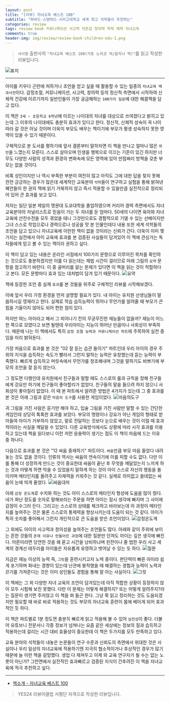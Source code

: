 ```yaml
---  
layout: post  
title: "[리뷰] 자녀교육 베스트 100"  
subtitle: "하버드·스탠퍼드·시카고대학교 세계 최고 석학들이 추천하는"  
categories: review  
tags: review book 커뮤니케이션 사고력 자존감 창의력 학력 체력 자녀교육   
comments: true  
header-img: img/review/review-book-children-edu-1.png
---  
```

  
> `서사원` 출판사의 `"자녀교육 베스트 100(가토 노리코 저/윤지나 역)"`를 읽고 작성한 리뷰입니다.  

![표지](https://theorydb.github.io/assets/img/review/review-book-children-edu-1.png)  

---

아이를 키우다 곤란에 처하거나 조언을 얻고 싶을 때 활용할 수 있는 일종의 `자녀교육 백과사전`이다. 감정조절, 커뮤니케이션, 사고력, 창의력 등의 정신적 측면에서 시작하여 신체적 건강에 이르기까지 일반인들이 가장 궁금해하는 `100가지 질문`에 대한 해결책을 담고 있다.

이 책은 `3세 ~ 초등학교 6학년`에 이르는 나이대의 자녀를 대상으로 쓰여졌다고 밝히고 있는데 그 이후의 나이대에도 충분히 효과가 있다고 한다. 정신적, 신체적 성숙이 꼭 나이따라 갈 것은 아닐 것이며 더욱이 부모도 배우는 책이기에 부모가 평생 성숙하지 못한 영역이 있을 수 있기 때문이다.

구체적으로 본 도서를 평하기에 앞서 결론부터 말하자면 이 책을 만나고 얼마나 많은 `위안`을 느꼈는지 모른다. 스스로 살아오며 인생을 행복으로 이끄는 기준이 있긴 하지만 너무도 다양한 사람의 성격과 환경의 변화속에 모든 영역에 있어 만점짜리 방책을 갖춘 부모는 없을 것이다. 

비록 성인이지만 나 역시 부족한 부분이 여전히 많고 아직도 그에 대한 답을 찾지 못해 전전 긍긍하는 경우가 많은데 세계적인 교육분야 `석학`들이 연구하고 실험을 통해 밝혀낸 혜안들이 한 권의 책에 읽기 거북하지 않고 즉시 적용할 수 있을만큼 실전적으로 정리되어 있어 큰 효과를 보고 있다. 

저자는 일단 일본 제일의 명문대 도쿄대학을 졸업하였으며 커리어 경력 측면에서도 자녀 교육분야의 저널리스트로 믿음이 가는 두 자녀를 둔 엄마다. 50세의 나이면 육아와 자녀교육에 산전수전을 모두 겪었을 테니 그것만으로도 경험적으로 기댈 수 있는 선배이지만 그녀 스스로 학업으로나 경력으로나 성공을 맛 본 인물인데다 내용 또한 세계 석학들의 조언을 담고 있으니 자녀교육에 이만한 책이 없을 것이라는 신뢰가 간다. 더욱이 이미 몇가지는 실전에서 아이 교육에 효과를 본 검증된 사실들이 담겨있어 이 책에 관심가는 독자들에게 믿고 볼 수 있는 책이라 권하고 싶다.

이 책이 담고 있는 내용은 온라인 서점에서 100가지 문항으로 이루어진 목차를 확인하는 것으로도 충분하겠지만 이를 다 읽는데는 제법 시간이 걸리므로 아래 그림의 `요약` 문항을 참고하기 바란다. 이 중 골머리를 앓는 문제가 있다면 이 책을 읽는 것이 적합하다고 본다. 모든 문항마다 효과 있는 대처법이 담겨 있기 때문이다.
![요약](https://theorydb.github.io/assets/img/review/review-book-children-edu-2.png)  

책에 등장한 조언 중 실제 `효과`를 본 것들을 위주로 구체적인 리뷰를 시작해보겠다. 

이에 앞서 우리 가정 환경을 먼저 설명할 필요가 있다. 내 아이는 유치원 선생님들이 말씀하시길 영재라고 한다. 실제로 학습 습득능력이 뛰어나 무언가를 알려줄 때 부모가 큰 힘을 기울이지 않아도 되어 편한 점이 있다. 

하지만 여느 아이라고 해서 그 피어나기 전의 무궁무진한 재능들이 없을까? 재능이 어느 한 쪽으로 모였다고 보면 될텐데 우리아이는 지능이 뛰어난 만큼이나 사회성이 부족하다. 때문에 나는 이 책에서도 특히 `감정 조절 능력과 커뮤니케이션 파트`에 주목하여 실천 중임을 미리 밝혀둔다. 

가장 처음으로 효과를 본 것은 "02 잘 듣는 습관 들이기" 파트인데 우리 아이의 경우 주위의 지식을 습득하는 속도가 빨라서 그런지 말하는 능력은 유창했는데 듣는 능력이 부족했다. 빠르게 습득하고 머릿속에서 무언가를 창조해내며 그것을 말하기도 바쁘기에 부모의 조언을 잘 듣지 않는다. 

그 정도면 다행인데 유치원에서 친구들과 말할 때도 스스로의 룰과 규칙을 정해 친구들에게 강요만 하기에 친구들이 좋아할리가 없었다. 친구들의 말을 들으려 하지 않으니 사회성이 좋아질리 없었다. 이 때 본 파트에서 알려준 방법은 4가지가 있는데 그 중 효과를 본 것은 아래 그림과 같은 `마음의 도구`를 사용한 게임이었다. 
![마음의도구](https://theorydb.github.io/assets/img/review/review-book-children-edu-3.png)  

귀 그림을 가진 사람은 듣기만 해야 하고, 입술 그림을 가진 사람만 말할 수 있는 간단한 게임인데 상당히 톡톡한 효과를 보았다. 부모의 명령이나 강요가 아닌 게임의 형태로 받아들여 아이가 거부하지 않았고, 말로 전달하는 것보다 눈으로 배우는 것이 이럴 때 효과적이라는 사실을 깨달을 수 있었다. 다른 교육방식에서도 상황에 따라 시각 효과를 이용하고 있는데 책을 읽다보니 이런 저런 응용력이 생기는 점도 이 책이 마음에 드는 이유 중 하나다.

다음으로 효과를 본 것은 "12 싸움 중재하기" 파트이다. `싸움`만큼 부모 마음 들었다 내려놓는 것도 없을 것이다. 인류의 역사는 싸움의 연속이기에 이를 피할 수도 없다. 다만 이를 통해 더 성장하게 만드는 것이 중요한데 싸움이 끝난 후 무엇을 깨달았는지 느끼게 하는 것과 어떻게 하면 막을 수 있었을지 말하게 하는 것이 아이 스스로 자신의 행동을 돌이키며 메타인지를 올려주고 자제력을 키워주는 것 같다. 실제로 의미없고 쓸데없는 싸움이 눈에 띄게 줄었다. 
![싸움대처](https://theorydb.github.io/assets/img/review/review-book-children-edu-4.png)  

아래 `감정 온도계`로 수치화 하는 것도 아이 스스로의 메타인지 형성에 도움을 많이 줬다. 네가 화난 정도를 숫자로 말해보라는 주문을 하면 아이는 잠시 생각에 빠지며 그 사이에 감정이 수그러 든다. 그리고는 스스로의 상태를 체크하고 바라보는데 아 과정이 메타인지를 높여주는 것은 물론 스스로의 통제력을 향상시키는데 도움이 되는 것 같다. 아이가 특히 숫자를 좋아해서 그런지 개인적으로 큰 도움을 받은 조언이었다. 
![감정온도계](https://theorydb.github.io/assets/img/review/review-book-children-edu-5.png)  

그 외에도 아이의 사고력과 창의성을 높여주는 조언들도 많다. 아래와 같이 주위에 보이는 흔한 것들의 `존재 이유나 만들어진 과정`에 대한 질문만 던져도 아이는 깊은 생각에 빠진다. 어른이라면 당연한 것을 왜 묻고 시간을 낭비하냐며 핀잔이나 줄 법한 우리 사고 세계의 경계선 테두리를 아이들은 자유롭게 유영하고 벗어날 수 있는 듯 하다.
![질문](https://theorydb.github.io/assets/img/review/review-book-children-edu-7.png)  

지금은 재능 이상의 능력 즉, `그릿`을 훈련시키고자 노력 중이다. 판단력이 빠른 아이라 쉽게 포기하며 화내는 경향이 있는데 난관에 봉착했을 때 해결하는 경험과 능력이 노력과 끈기를 가져준다는 것은 이미 성인들도 경험을 통해 잘 아는 사실이다. 
![그릿](https://theorydb.github.io/assets/img/review/review-book-children-edu-6.png)  

이 책에는 그 외 다양한 자녀 교육의 조언이 담겨있는데 아직 적합한 상황이 등장하지 않아 모두 시험해 보진 못했다. 다만 이 문제는 어떻게 해결하지? 또는 어떻게 알려주지?라는 질문이 생기면 주저앉고 이 책을 펴 들곤 한다. 그냥 쭉 읽고 정리하는 것도 도움되겠지만 필요할 때 바로 바로 적용하는 것도 부모의 자녀교육 훈련이 몸에 베이게 되어 효과적인 듯 하다.

이 책은 파트별로 1분 정도면 충분히 빠르게 읽고 적용해 볼 수 있어 `실전성`이 좋다. 더불어 유튜브니 전문서니 각종 정보가 넘쳐나는 요즘 같은 세상에는 정보의 질과 습득하고 적용하는데 걸리는 시간 대비 효율성이 중요한데 이 책은 두가지를 모두 만족하고 있다. 

교육 분야의 석학들이 내놓은 논문들이 연구 수준과 신뢰도의 측면에서 위대한 것은 사실이나 우리 일상의 자녀교육에 적용하기엔 지극히 협소적이거나 추상적인 경우가 많기 때문에 늘 이런 책을 갈망했다. 생업 다 제쳐두고 이제 와 교육 연구자가 될 수는 없는 노릇이 아닌가? 그런면에서 실전적인 효과빠르고 검증된 지식이 간추려진 이 책을 자녀교육에 적극 추천하고 싶다. 

---

* [책소개 - 자녀교육 베스트 100](http://www.yes24.com/Product/Goods/102222676)

> YES24 리뷰어클럽 서평단 자격으로 작성한 리뷰입니다.